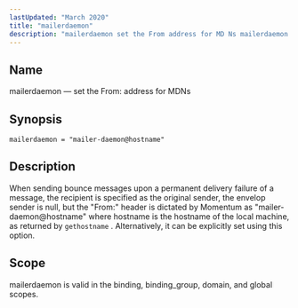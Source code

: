 ```yaml
---
lastUpdated: "March 2020"
title: "mailerdaemon"
description: "mailerdaemon set the From address for MD Ns mailerdaemon mailer daemon hostname When sending bounce messages upon a permanent delivery failure of a message the recipient is specified as the original sender the envelop sender is null but the From header is dictated by Momentum as mailer daemon hostname where..."
---
```


<a name="conf.ref.mailerdaemon"></a> 
## Name

mailerdaemon — set the From: address for MDNs

## Synopsis

`mailerdaemon = "mailer-daemon@hostname"`

<a name="idp25085680"></a> 
## Description

When sending bounce messages upon a permanent delivery failure of a message, the recipient is specified as the original sender, the envelop sender is null, but the "From:" header is dictated by Momentum as "mailer-daemon@hostname" where hostname is the hostname of the local machine, as returned by `gethostname` . Alternatively, it can be explicitly set using this option.

<a name="idp25088304"></a> 
## Scope

mailerdaemon is valid in the binding, binding_group, domain, and global scopes.
